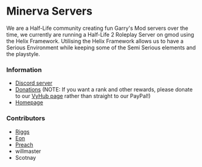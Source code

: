 # Minerva Servers
We are a Half-Life community creating fun Garry's Mod servers over the time, we currently are running a Half-Life 2 Roleplay Server on gmod using the Helix Framework. Utilising the Helix Framework allows us to have a Serious Environment while keeping some of the Semi Serious elements and the playstyle.

### Information
* [Discord server](https://discord.gg/minerva-servers)
* [Donations](https://www.paypal.me/minervaservers) (NOTE: If you want a rank and other rewards, please donate to our [VyHub page](https://minerva-servers.vyhub.app/shop/72253ef4-af7d-4fde-9b37-a4724b8ed3b9) rather than straight to our PayPal!)
* [Homepage](https://minerva-servers.vyhub.app/home)

### Contributors
* [Riggs](https://minerva-servers.vyhub.app/home)
* [Eon](https://github.com/bloodycop7)
* [Preach](https://github.com/Quantor97/)
* willmaster
* Scotnay
